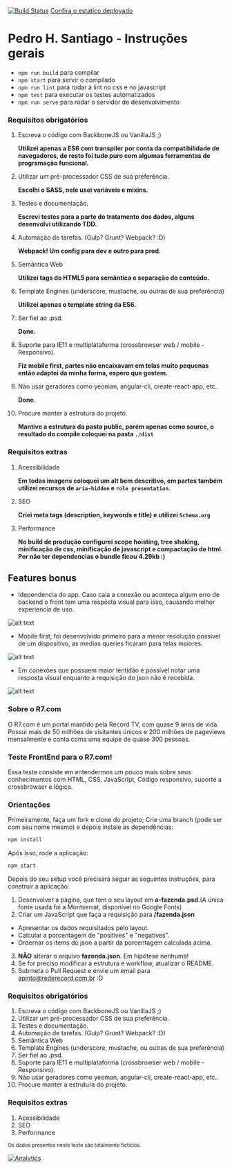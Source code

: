 [![Build Status](https://travis-ci.org/phsantiago/frontend-test.svg?branch=PedroSantiago)](https://travis-ci.org/phsantiago/frontend-test)
[Confira o estatico deployado](http://r7.getforge.io/)
# Pedro H. Santiago - Instruções gerais
* `npm run build` para compilar
* `npm start` para servir o compilado
* `npm run lint` para rodar a lint no css e no javascript
* `npm test` para executar os testes automatizados
* `npm run serve` para rodar o servidor de desenvolvimento


### Requisitos obrigatórios
1. Escreva o código com BackboneJS ou VanillaJS  ;)
    
    **Utilizei apenas a ES6 com transpiler por conta da compatibilidade de navegadores, de resto foi tudo puro com algumas ferramentas de programação funcional.**

2. Utilizar um pré-processador CSS de sua preferência.
    
    **Escolhi o SASS, nele usei variáveis e mixins.**

3. Testes e documentação.
    
    **Escrevi testes para a parte do tratamento dos dados, alguns desenvolvi utilizando TDD.**

4. Automação de tarefas. (Gulp? Grunt? Webpack? :D)
    
    **Webpack! Um config para dev e outro para prod.**

5. Semântica Web
    
    **Utilizei tags do HTML5 para semântica e separação do conteúdo.**

6. Template Engines (underscore, mustache, ou outras de sua preferência)
    
    **Utilizei apenas o template string da ES6.**

7. Ser fiel ao .psd.
    
    **Done.**

8. Suporte para IE11 e multiplataforma (crossbrowser web / mobile - Responsivo).
    
    **Fiz mobile first, partes não encaixavam em telas muito pequenas então adaptei da minha forma, espero que gostem.**

9. Não usar geradores como yeoman, angular-cli, create-react-app, etc..
    
    **Done.**

10. Procure manter a estrutura do projeto.
    
    **Mantive a estrutura da pasta public, porém apenas como source, o resultado do compile coloquei na pasta `./dist`**

### Requisitos extras 
1. Acessibilidade
    
    **Em todas imagens coloquei um alt bem descritivo, em partes também utilizei recursos de `aria-hidden` e `role presentation`.**

2. SEO
    
    **Criei meta tags (description, keywords e title) e utilizei `Schema.org`**

3. Performance
   
   **No build de produção configurei scope hoisting, tree shaking, minificação de css, minificação de javascript e compactação de html. Por não ter dependencias o bundle ficou 4.29kb :)**


## Features bonus

* Idependencia do app. Caso caia a conexão ou aconteça algum erro de backend o front tem uma resposta visual para isso, causando melhor experiencia de uso.

![alt text](https://github.com/phsantiago/frontend-test/blob/PedroSantiago/docs/request_error.gif)

* Mobile first, foi desenvolvido primeiro para a menor resolução possível de um dispositivo, as medias queries ficaram para telas maiores.

![alt text](https://github.com/phsantiago/frontend-test/blob/PedroSantiago/docs/media_queries.gif)

* Em conexões que possuem maior lentidão é possível notar uma resposta visual enquanto a requisição do json não é recebida.

![alt text](https://github.com/phsantiago/frontend-test/blob/PedroSantiago/docs/loading.gif)


### Sobre o R7.com
O R7.com é um portal mantido pela Record TV, com quase 9 anos de vida. Possui mais de 50 milhões de visitantes únicos e 200 milhões de pageviews mensalmente e conta coma uma equipe de quase 300 pessoas.

### Teste FrontEnd para o R7.com!
Essa teste consiste em entendermos um pouco mais sobre seus conhecimentos com HTML, CSS,
JavaScript, Código responsivo, suporte a crossbrowser e lógica.

### Orientações
Primeiramente, faça um fork e clone do projeto;
Crie uma branch (pode ser com seu nome mesmo) e depois instale as dependências:

```sh
npm install
```

Após isso, rode a aplicação:
```sh
npm start
```

Depois do seu setup você precisará seguir as seguintes instruções, para construir a aplicação:

1. Desenvolver a página, que tem o seu layout em **a-fazenda.psd**.(A única fonte usada foi a Montserrat, disponível no Google Fonts)
2. Criar um JavaScript que faça a requisição para **/fazenda.json**
  * Apresentar os dados requisitados pelo layout.
  * Calcular a porcentagem de "positives" e "negatives".
  * Ordernar os items do json a partir da porcentagem calculada acima.
3.  **NÃO** alterar o arquivo **fazenda.json**. Em hipótese nenhuma!
4. Se for preciso modificar a estrutura e workflow, atualizar o README.
5. Submeta o Pull Request e envie um email para apinto@rederecord.com.br :D

### Requisitos obrigatórios
1. Escreva o código com BackboneJS ou VanillaJS  ;)
2. Utilizar um pré-processador CSS de sua preferência.
3. Testes e documentação.
4. Automação de tarefas. (Gulp? Grunt? Webpack? :D)
5. Semântica Web
6. Template Engines (underscore, mustache, ou outras de sua preferência)
7. Ser fiel ao .psd.
8. Suporte para IE11 e multiplataforma (crossbrowser web / mobile - Responsivo).
9. Não usar geradores como yeoman, angular-cli, create-react-app, etc..
10. Procure manter a estrutura do projeto.

### Requisitos extras 
1. Acessibilidade
2. SEO
3. Performance

<sub>Os dados presentes neste teste são totalmente fictícios.</sub>

[![Analytics](https://ga-beacon.appspot.com/UA-69832529-2/read-me)](https://github.com/igrigorik/ga-beacon)
